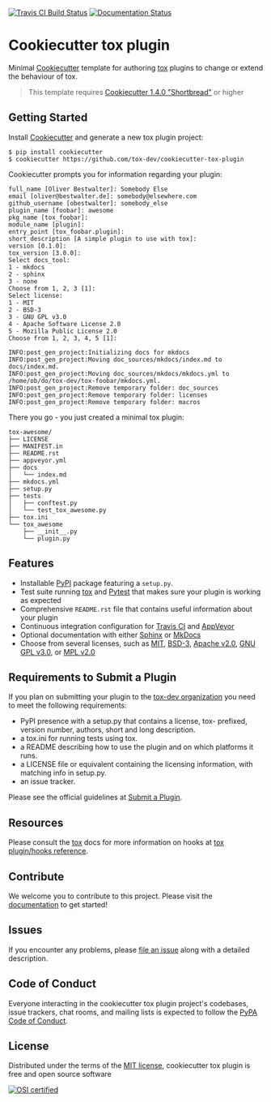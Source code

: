 [![Travis CI Build Status][travis_badge]][travis] [![Documentation Status][docs_badge]][documentation]

# Cookiecutter tox plugin

Minimal [Cookiecutter] template for authoring [tox] plugins to change or extend the behaviour of tox.

> This template requires [Cookiecutter 1.4.0 "Shortbread"][Shortbread] or higher

## Getting Started

Install [Cookiecutter] and generate a new tox plugin project:

```no-highlight
$ pip install cookiecutter
$ cookiecutter https://github.com/tox-dev/cookiecutter-tox-plugin
```

Cookiecutter prompts you for information regarding your plugin:

```no-highlight
full_name [Oliver Bestwalter]: Somebody Else
email [oliver@bestwalter.de]: somebody@elsewhere.com
github_username [obestwalter]: somebody_else
plugin_name [foobar]: awesome
pkg_name [tox_foobar]: 
module_name [plugin]: 
entry_point [tox_foobar.plugin]: 
short_description [A simple plugin to use with tox]: 
version [0.1.0]: 
tox_version [3.0.0]: 
Select docs_tool:
1 - mkdocs
2 - sphinx
3 - none
Choose from 1, 2, 3 [1]:
Select license:
1 - MIT
2 - BSD-3
3 - GNU GPL v3.0
4 - Apache Software License 2.0
5 - Mozilla Public License 2.0
Choose from 1, 2, 3, 4, 5 [1]: 

INFO:post_gen_project:Initializing docs for mkdocs
INFO:post_gen_project:Moving doc_sources/mkdocs/index.md to docs/index.md.
INFO:post_gen_project:Moving doc_sources/mkdocs/mkdocs.yml to /home/ob/do/tox-dev/tox-foobar/mkdocs.yml.
INFO:post_gen_project:Remove temporary folder: doc_sources
INFO:post_gen_project:Remove temporary folder: licenses
INFO:post_gen_project:Remove temporary folder: macros
```

There you go - you just created a minimal tox plugin:

```no-highlight
tox-awesome/
├── LICENSE
├── MANIFEST.in
├── README.rst
├── appveyor.yml
├── docs
│   └── index.md
├── mkdocs.yml
├── setup.py
├── tests
│   ├── conftest.py
│   └── test_tox_awesome.py
├── tox.ini
└── tox_awesome
    ├── __init__.py
    └── plugin.py
```

## Features

- Installable [PyPI] package featuring a `setup.py`.
- Test suite running [tox] and [Pytest] that makes sure your plugin is working as expected
- Comprehensive `README.rst` file that contains useful information about your
  plugin
- Continuous integration configuration for [Travis CI] and [AppVeyor]
- Optional documentation with either [Sphinx] or [MkDocs]
- Choose from several licenses, such as [MIT], [BSD-3], [Apache v2.0], [GNU GPL v3.0], or [MPL v2.0]

## Requirements to Submit a Plugin

If you plan on submitting your plugin to the [tox-dev organization] you need
to meet the following requirements:

-   PyPI presence with a setup.py that contains a license, tox-
    prefixed, version number, authors, short and long description.
-   a tox.ini for running tests using tox.
-   a README describing how to use the plugin and on which platforms
    it runs.
-   a LICENSE file or equivalent containing the licensing information,
    with matching info in setup.py.
-   an issue tracker.

Please see the official guidelines at [Submit a Plugin].

## Resources

Please consult the [tox] docs for more information on hooks at
[tox plugin/hooks reference].

## Contribute

We welcome you to contribute to this project. Please visit the
[documentation] to get started!

## Issues

If you encounter any problems, please [file an issue] along with a
detailed description.

## Code of Conduct

Everyone interacting in the cookiecutter tox plugin project's codebases,
issue trackers, chat rooms, and mailing lists is expected to follow the [PyPA
Code of Conduct].

## License

Distributed under the terms of the [MIT license], cookiecutter tox
plugin is free and open source software

[![OSI certified][osi_certified]][OSI]


  [tox-dev organization]: https://github.com/tox-dev/
  [travis_badge]: https://travis-ci.org/tox-dev/cookiecutter-tox-plugin.svg?branch=master
  [travis]: https://travis-ci.org/tox-dev/cookiecutter-tox-plugin (See Build Status on Travis CI)
  [docs_badge]: https://readthedocs.org/projects/cookiecutter-tox-plugin/badge/?version=latest
  [documentation]: https://cookiecutter-tox-plugin.readthedocs.io/en/latest/ (Documentation)
  [Cookiecutter]: https://github.com/audreyr/cookiecutter
  [Pytest]: https://github.com/tox-dev/pytest
  [PyPI]: https://pypi.org
  [tox]: https://tox.readthedocs.io/en/latest/
  [Submit a Plugin]: https://github.com/tox-dev/tox/blob/master/CONTRIBUTING.rst
  [tox plugin/hooks reference]: http://tox.readthedocs.io/en/latest/plugins.html
  [MIT license]: http://opensource.org/licenses/MIT
  [file an issue]: https://github.com/tox-dev/cookiecutter-tox-plugin/issues
  [Sphinx]: http://sphinx-doc.org/
  [MkDocs]: http://www.mkdocs.org/
  [MIT]: http://opensource.org/licenses/MIT
  [MPL v2.0]: https://www.mozilla.org/media/MPL/2.0/index.txt
  [BSD-3]: http://opensource.org/licenses/BSD-3-Clause
  [GNU GPL v3.0]: http://www.gnu.org/licenses/gpl-3.0.txt
  [Apache v2.0]: http://www.apache.org/licenses/LICENSE-2.0
  [Travis CI]: https://travis-ci.com/
  [AppVeyor]: http://www.appveyor.com/
  [PyPA Code of Conduct]: https://www.pypa.io/en/latest/code-of-conduct/
  [Shortbread]: https://github.com/audreyr/cookiecutter/releases/tag/1.4.0
  [osi_certified]: https://opensource.org/trademarks/osi-certified/web/osi-certified-120x100.png
  [OSI]: https://opensource.org/

